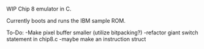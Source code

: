 WIP Chip 8 emulator in C.

Currently boots and runs the IBM sample ROM.

To-Do:
-Make pixel buffer smaller (utilize bitpacking?)
-refactor giant switch statement in chip8.c
-maybe make an instruction struct